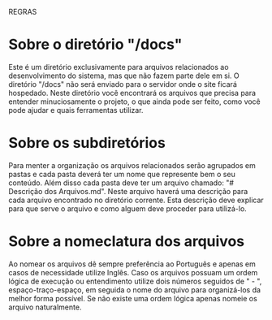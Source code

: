 REGRAS

Sobre o diretório "/docs"
====
Este é um diretório exclusivamente para arquivos relacionados ao desenvolvimento do sistema, mas que
não fazem parte dele em si. O diretório "/docs" não será enviado para o servidor onde o site ficará
hospedado. Neste diretório você encontrará os arquivos que precisa para entender minuciosamente o
projeto, o que ainda pode ser feito, como você pode ajudar e quais ferramentas utilizar.


Sobre os subdiretórios
====
Para menter a organização os arquivos relacionados serão agrupados em pastas e cada pasta deverá ter
um nome que represente bem o seu conteúdo. Além disso cada pasta deve ter um arquivo chamado:
"# Descrição dos Arquivos.md". Neste arquivo haverá uma descrição para cada arquivo encontrado no
diretório corrente. Esta descrição deve explicar para que serve o arquivo e como alguem deve
proceder para utilizá-lo.


Sobre a nomeclatura dos arquivos
====
Ao nomear os arquivos dê sempre preferência ao Português e apenas em casos de necessidade utilize
Inglês. Caso os arquivos possuam um ordem lógica de execução ou entendimento utilize dois números
seguidos de " - ", espaço-traço-espaço, em seguida o nome do arquivo para organizá-los da melhor
forma possível. Se não existe uma ordem lógica apenas nomeie os arquivo naturalmente.
